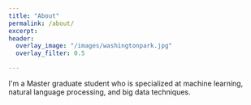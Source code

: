 ```yaml
---
title: "About"
permalink: /about/
excerpt: 
header:
  overlay_image: "/images/washingtonpark.jpg"
  overlay_filter: 0.5

---
```



I'm a Master graduate student who is specialized at machine learning, natural language processing, and big data techniques.